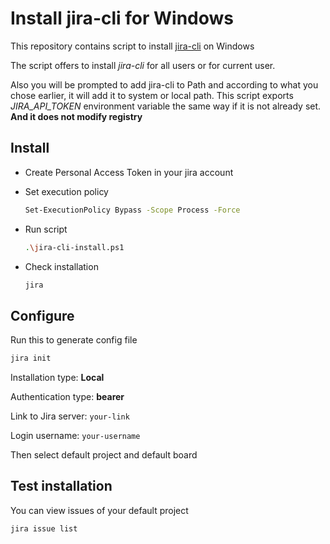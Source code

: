 # Install jira-cli for Windows

This repository contains script to install [jira-cli](https://github.com/ankitpokhrel/jira-cli) on Windows

The script offers to install *jira-cli* for all users or for current user.

Also you will be prompted to add  jira-cli to Path and according to what you chose earlier, it will add it to system or local path. This script exports *JIRA_API_TOKEN* environment variable the same way if it is not already set. **And it does not modify registry**

## Install

* Create Personal Access Token in your jira account

* Set execution policy

    ```sh
    Set-ExecutionPolicy Bypass -Scope Process -Force
    ```

* Run script

    ```sh
    .\jira-cli-install.ps1
    ```

* Check installation

    ```sh
    jira
    ```

## Configure

Run this to generate config file

```sh
jira init
```

Installation type: **Local**

Authentication type: **bearer**

Link to Jira server: `your-link`

Login username: `your-username`

Then select default project and default board

## Test installation

You can view issues of your default project

```sh
jira issue list
```
